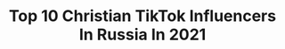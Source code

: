 ---
title: Top 10 Christian TikTok Influencers In Russia In 2021
description: >-
  Find top christian TikTok influencers in Russia in 2021. Most popular hashtags: #cristianoronaldo #psg #juventus #realmadrid.
platform: TikTok
hits: 14
text_top: Identify the top-rated TikTok accounts on inBeat.
text_bottom: Our platform holds 14 TikTok influencers like this in Russia for you to connect with.
profiles:
  - username: "artsofrussia"
    fullname: >-
      Kryukov Ilya
    bio: >-
      Creating treasures and family relics Museum quality 🏆Awards in Art Official Co.
    location: "Russia"
    followers: 38100
    engagement: 423
    commentsToLikes: 0.035132
    id: ckbf6rmoqwh4b0j2372xscxlg
    verified: false
    hashtags: "#jewelry, #faberge, #art, #pendant"
  - username: "lsabellaturk"
    fullname: >-
      lsabellaturk
    bio: >-
      Турецкие сериалы и не только♥️ Рекорд 6,1🍋 за видео
    location: "Russia"
    followers: 65000
    engagement: 477
    commentsToLikes: 0.008516
    id: ckc7fvrycolcd0j237p2hvisw
    verified: false
    hashtags: "#365dnimovie, #kaanurgancioglu, #donmassimo, #massimotorricielli"
  - username: "chrisssss__"
    fullname: >-
      🦋christina🦋
    bio: >-
      84к моих 🦋🦋🦋 сотр: christinpet1909@gmail.com
    location: "Russia"
    followers: 84800
    engagement: 2726
    commentsToLikes: 0.018642
    id: ckav4lpghb1en0j23yp7frqm1
    verified: false
    hashtags: "#kpop, #blinks, #lisa, #tranformation"
  - username: "vladcristianam"
    fullname: >-
      Влад cristianam 
    bio: >-
      PSN: cristianam_YT_ Epic Games: Qw_OTLICHNIK-5 Атлетико Мадрид ❤🤍
    location: "Russia"
    followers: 9779
    engagement: 1182
    commentsToLikes: 0.076806
    id: ckcud7gkwdu2n0j239iy4t9rg
    verified: false
    hashtags: "#fifa21, #fifa, #roketleague, #ohno"
  - username: "_w1zz4rd_"
    fullname: >-
      ⚡𝚆𝟷𝚣𝚣𝟺𝚊𝚛𝚍🧙
    bio: >-
      ⚡Видео каждый день⚡ 🔥Футбольные видео🔥 ❣️Sergio Ramos❣️ ⬇️Скоро новый трек⬇️
    location: "Russia"
    followers: 19700
    engagement: 1223
    commentsToLikes: 0.036987
    id: cka0uj0btugs10i78i1ojt59w
    verified: false
    hashtags: "#psg, #realmadrid, #juventus, #neymar"
  - username: "yakkabog21"
    fullname: >-
      🅈🄰🄺🄺🄰 🄱🄾🄶
    bio: >-
      Уважать или не уважать человека – ваш выбор. Относиться уважительно – ваше воспи
    location: "Russia"
    followers: 2406
    engagement: 1332
    commentsToLikes: 0.020401
    id: ck9gmg9has96j0j78egn5a9jn
    verified: false
    hashtags: "#ufc, #azerbaycan, #musofir, #beatsdaisychallenge"
  - username: "football_22815"
    fullname: >-
      ghglike
    bio: >-
      Хотю 2500 подписчиков!!
    location: "Russia"
    followers: 2528
    engagement: 726
    commentsToLikes: 0.017416
    id: ckdni41rvid0v0j23um3h4tur
    verified: false
    hashtags: "#psg, #cristiano, #neymarjr, #ronaldo"
  - username: "chiss_0"
    fullname: >-
      chiss
    bio: >-
      футбольные мемы и арты✌️ | MU & RMA
    location: "Russia"
    followers: 5379
    engagement: 1400
    commentsToLikes: 0.098780
    id: ckdhtmef932ph0j239ddi79m0
    verified: false
    hashtags: "#bayernmunich, #championsleague, #redbulldanceyourstyle, #manchesterunited"
  - username: "_football21_"
    fullname: >-
      ⚽️online_football⚽️
    bio: >-
      Instagram 👆
    location: "Russia"
    followers: 26500
    engagement: 1698
    commentsToLikes: 0.036693
    id: ck8f9hhlt3t2v0j78lhemalk0
    verified: false
    hashtags: "#football, #ronaldo, #juventus, #fyp"
  - username: "_manily_"
    fullname: >-
      NИ
    bio: >-
      💔 Влюблённый пианист 💔 Подбираю песни на слух inst: ilya_neyman
    location: "Russia"
    followers: 99300
    engagement: 1263
    commentsToLikes: 0.015069
    id: ckdi6vo8f8juh0j23z3ybz60q
    verified: false
    hashtags: "#believer, #imaginedragons, #athousandyears, #elproblema"
---